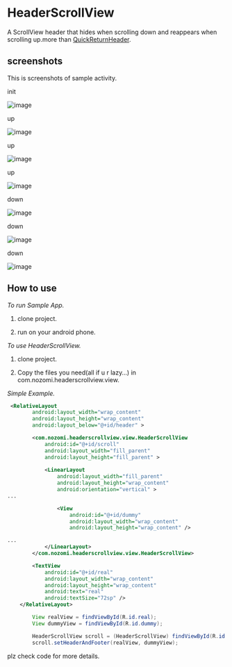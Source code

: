 HeaderScrollView
==================

A ScrollView header that hides when scrolling down and reappears when scrolling up.more than [QuickReturnHeader][1].


screenshots
----------------
This is screenshots of sample activity.

init

![image](https://raw.github.com/xuyangbill/HeaderScrollView/master/screenshots/1.png)

up

![image](https://raw.github.com/xuyangbill/HeaderScrollView/master/screenshots/2.png)

up

![image](https://raw.github.com/xuyangbill/HeaderScrollView/master/screenshots/3.png)

up

![image](https://raw.github.com/xuyangbill/HeaderScrollView/master/screenshots/4.png)

down

![image](https://raw.github.com/xuyangbill/HeaderScrollView/master/screenshots/5.png)

down

![image](https://raw.github.com/xuyangbill/HeaderScrollView/master/screenshots/6.png)

down

![image](https://raw.github.com/xuyangbill/HeaderScrollView/master/screenshots/7.png)


How to use
-------------

*To run Sample App.*

  1. clone project.

  2. run on your android phone.

*To use HeaderScrollView.*

  1. clone project.

  2. Copy the files you need(all if u r lazy…) in com.nozomi.headerscrollview.view.

*Simple Example.*

```xml
 <RelativeLayout
        android:layout_width="wrap_content"
        android:layout_height="wrap_content"
        android:layout_below="@+id/header" >

        <com.nozomi.headerscrollview.view.HeaderScrollView
            android:id="@+id/scroll"
            android:layout_width="fill_parent"
            android:layout_height="fill_parent" >
            
            <LinearLayout
                android:layout_width="fill_parent"
                android:layout_height="wrap_content"
                android:orientation="vertical" >
...

                <View
                    android:id="@+id/dummy"
                    android:layout_width="wrap_content"
                    android:layout_height="wrap_content" />

...
            </LinearLayout>
        </com.nozomi.headerscrollview.view.HeaderScrollView>

        <TextView
            android:id="@+id/real"
            android:layout_width="wrap_content"
            android:layout_height="wrap_content"
            android:text="real"
            android:textSize="72sp" />
    </RelativeLayout>
```

```java
		View realView = findViewById(R.id.real);
		View dummyView = findViewById(R.id.dummy);

		HeaderScrollView scroll = (HeaderScrollView) findViewById(R.id.scroll);
		scroll.setHeaderAndFooter(realView, dummyView);
```
plz check code for more details.


[1]: https://github.com/ManuelPeinado/QuickReturnHeader
[2]: https://github.com/6a209/PullRefreshScrollView
